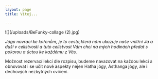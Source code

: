 ```yaml
---
layout: page
title: Vítej...

---
```

![](/uploads/BeFunky-collage (2).jpg)

_Jóga navrací ke kořenům, je to cesta,která nám ukazuje naše vnitřní Já a duši v celistvosti a tuto celistvost Vám chci na mých hodinách předat s pokorou a úctou ke každému z Vás._

Možnost rezervací lekcí dle rozpisu, budeme navazovat na každou lekci a obnovovat i se učit nové aspekty nejen Hatha jógy, Asthanga jógy, ale i dechových nezbytných cvičení.